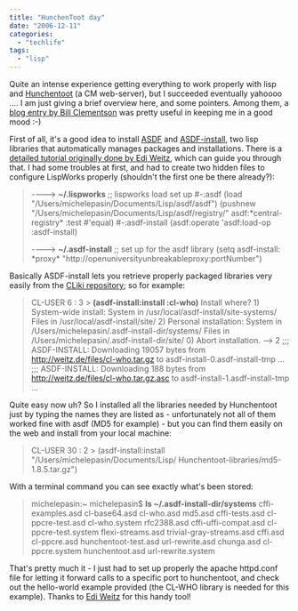 ```yaml
---
title: "HunchenToot day"
date: "2006-12-11"
categories: 
  - "techlife"
tags: 
  - "lisp"
---
```


Quite an intense experience getting everything to work properly with lisp and [Hunchentoot](file:///Users/michelepasin/Documents/Lisp/hunchentoot-0.4.11/doc/index.html) (a CM web-server), but I succeeded eventually yahoooo .... I am just giving a brief overview here, and some pointers. Among them, a [blog entry by Bill Clementson](http://bc.tech.coop/blog/061013.html) was pretty useful in keeping me in a good mood :-)

First of all, it's a good idea to install [ASDF](http://www.cliki.net/asdf) and [ASDF-install](http://www.cliki.net/ASDF-Install), two lisp libraries that automatically manages packages and installations. There is a [detailed tutorial originally done by Edi Weitz](http://common-lisp.net/project/asdf-install/tutorial/index.html), which can guide you through that. I had some troubles at first, and had to create two hidden files to configure LispWorks properly (shouldn't the first one be there already?):

> \----> **~/.lispworks** ;; lispworks load set up #-:asdf (load "/Users/michelepasin/Documents/Lisp/asdf/asdf") (pushnew "/Users/michelepasin/Documents/Lisp/asdf/registry/" asdf:\*central-registry\* :test #'equal) #-:asdf-install (asdf:operate 'asdf:load-op :asdf-install)
> 
> \----> **~/.asdf-install** ;; set up for the asdf library (setq asdf-install: \*proxy\* "http://openuniversityunbreakableproxy:portNumber")

Basically ASDF-install lets you retrieve properly packaged libraries very easily from the [CLiki repository](http://www.cliki.net/ASDF-Install); so for example:

> CL-USER 6 : 3 > **(asdf-install:install :cl-who)** Install where? 1) System-wide install: System in /usr/local/asdf-install/site-systems/ Files in /usr/local/asdf-install/site/ 2) Personal installation: System in /Users/michelepasin/.asdf-install-dir/systems/ Files in /Users/michelepasin/.asdf-install-dir/site/ 0) Abort installation. --> 2 ;;; ASDF-INSTALL: Downloading 19057 bytes from http://weitz.de/files/cl-who.tar.gz to asdf-install-0.asdf-install-tmp ... ;;; ASDF-INSTALL: Downloading 188 bytes from http://weitz.de/files/cl-who.tar.gz.asc to asdf-install-1.asdf-install-tmp ...

Quite easy now uh? So I installed all the libraries needed by Hunchentoot just by typing the names they are listed as - unfortunately not all of them worked fine with asdf (MD5 for example) - but you can find them easily on the web and install from your local machine:

> CL-USER 30 : 2 > (asdf-install:install "/Users/michelepasin/Documents/Lisp/ Hunchentoot-libraries/md5-1.8.5.tar.gz")

With a terminal command you can see exactly what's been stored:

> michelepasin:~ michelepasin$ **ls ~/.asdf-install-dir/systems** cffi-examples.asd cl-base64.asd cl-who.asd md5.asd cffi-tests.asd cl-ppcre-test.asd cl-who.system rfc2388.asd cffi-uffi-compat.asd cl-ppcre-test.system flexi-streams.asd trivial-gray-streams.asd cffi.asd cl-ppcre.asd hunchentoot-test.asd url-rewrite.asd chunga.asd cl-ppcre.system hunchentoot.asd url-rewrite.system

That's pretty much it - I just had to set up properly the apache httpd.conf file for letting it forward calls to a specific port to hunchentoot, and check out the hello-world example provided (the CL-WHO library is needed for this example). Thanks to [Edi Weitz](http://weitz.de/) for this handy tool!
